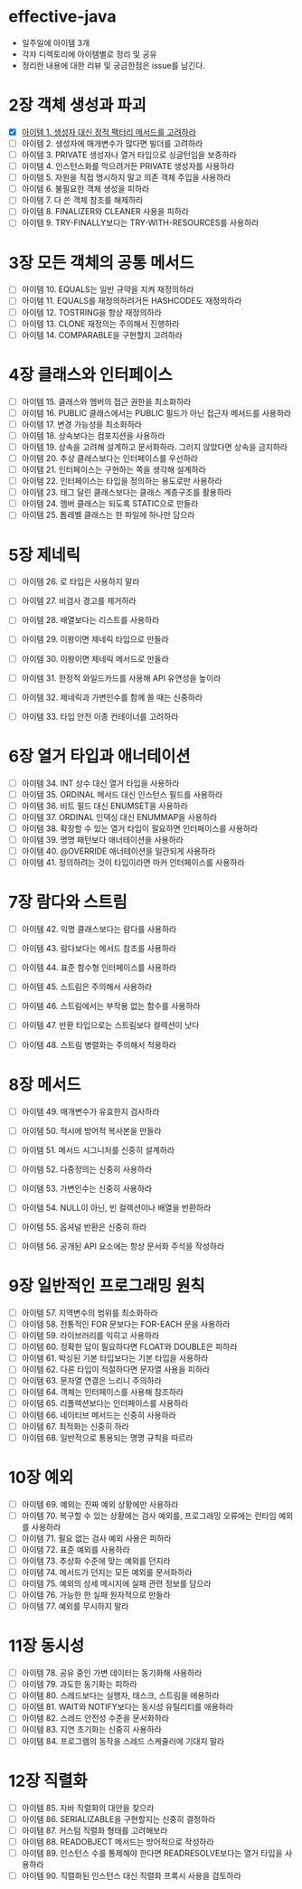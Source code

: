 # effective-java

 
- 일주일에 아이템 3개
- 각자 디렉토리에 아이템별로 정리 및 공유
- 정리한 내용에 대한 리뷰 및 궁금한점은 issue를 남긴다.



# 2장 객체 생성과 파괴

- [x] [아이템 1. 생성자 대신 정적 팩터리 메서드를 고려하라](https://syundev.tistory.com/165?category=829460)
- [ ] 아이템 2. 생성자에 매개변수가 많다면 빌더를 고려하라
- [ ] 아이템 3. PRIVATE 생성자나 열거 타입으로 싱글턴임을 보증하라
- [ ] 아이템 4. 인스턴스화를 막으려거든 PRIVATE 생성자를 사용하라
- [ ] 아이템 5. 자원을 직접 명시하지 말고 의존 객체 주입을 사용하라
- [ ] 아이템 6. 불필요한 객체 생성을 피하라
- [ ] 아이템 7. 다 쓴 객체 참조를 해제하라
- [ ] 아이템 8. FINALIZER와 CLEANER 사용을 피하라
- [ ] 아이템 9. TRY-FINALLY보다는 TRY-WITH-RESOURCES를 사용하라

# 3장 모든 객체의 공통 메서드

- [ ] 아이템 10. EQUALS는 일반 규약을 지켜 재정의하라
- [ ] 아이템 11. EQUALS를 재정의하려거든 HASHCODE도 재정의하라
- [ ] 아이템 12. TOSTRING을 항상 재정의하라
- [ ] 아이템 13. CLONE 재정의는 주의해서 진행하라
- [ ] 아이템 14. COMPARABLE을 구현할지 고려하라

# 4장 클래스와 인터페이스

- [ ] 아이템 15. 클래스와 멤버의 접근 권한을 최소화하라
- [ ] 아이템 16. PUBLIC 클래스에서는 PUBLIC 필드가 아닌 접근자 메서드를 사용하라
- [ ] 아이템 17. 변경 가능성을 최소화하라
- [ ] 아이템 18. 상속보다는 컴포지션을 사용하라
- [ ] 아이템 19. 상속을 고려해 설계하고 문서화하라. 그러지 않았다면 상속을 금지하라
- [ ] 아이템 20. 추상 클래스보다는 인터페이스를 우선하라
- [ ] 아이템 21. 인터페이스는 구현하는 쪽을 생각해 설계하라
- [ ] 아이템 22. 인터페이스는 타입을 정의하는 용도로만 사용하라
- [ ] 아이템 23. 태그 달린 클래스보다는 클래스 계층구조를 활용하라
- [ ] 아이템 24. 멤버 클래스는 되도록 STATIC으로 만들라
- [ ] 아이템 25. 톱레벨 클래스는 한 파일에 하나만 담으라

# 5장 제네릭
- [ ] 아이템 26. 로 타입은 사용하지 말라
- [ ] 아이템 27. 비검사 경고를 제거하라
- [ ] 아이템 28. 배열보다는 리스트를 사용하라
- [ ] 아이템 29. 이왕이면 제네릭 타입으로 만들라
- [ ] 아이템 30. 이왕이면 제네릭 메서드로 만들라
- [ ] 아이템 31. 한정적 와일드카드를 사용해 API 유연성을 높이라
- [ ] 아이템 32. 제네릭과 가변인수를 함께 쓸 때는 신중하라
- [ ] 아이템 33. 타입 안전 이종 컨테이너를 고려하라


# 6장 열거 타입과 애너테이션

- [ ] 아이템 34. INT 상수 대신 열거 타입을 사용하라
- [ ] 아이템 35. ORDINAL 메서드 대신 인스턴스 필드를 사용하라
- [ ] 아이템 36. 비트 필드 대신 ENUMSET을 사용하라
- [ ] 아이템 37. ORDINAL 인덱싱 대신 ENUMMAP을 사용하라
- [ ] 아이템 38. 확장할 수 있는 열거 타입이 필요하면 인터페이스를 사용하라
- [ ] 아이템 39. 명명 패턴보다 애너테이션을 사용하라
- [ ] 아이템 40. @OVERRIDE 애너테이션을 일관되게 사용하라
- [ ] 아이템 41. 정의하려는 것이 타입이라면 마커 인터페이스를 사용하라

# 7장 람다와 스트림

- [ ] 아이템 42. 익명 클래스보다는 람다를 사용하라
- [ ] 아이템 43. 람다보다는 메서드 참조를 사용하라
- [ ] 아이템 44. 표준 함수형 인터페이스를 사용하라
- [ ] 아이템 45. 스트림은 주의해서 사용하라
- [ ] 아이템 46. 스트림에서는 부작용 없는 함수를 사용하라
- [ ] 아이템 47. 반환 타입으로는 스트림보다 컬렉션이 낫다
- [ ] 아이템 48. 스트림 병렬화는 주의해서 적용하라


# 8장 메서드

- [ ] 아이템 49. 매개변수가 유효한지 검사하라
- [ ] 아이템 50. 적시에 방어적 복사본을 만들라
- [ ] 아이템 51. 메서드 시그니처를 신중히 설계하라
- [ ] 아이템 52. 다중정의는 신중히 사용하라
- [ ] 아이템 53. 가변인수는 신중히 사용하라
- [ ] 아이템 54. NULL이 아닌, 빈 컬렉션이나 배열을 반환하라
- [ ] 아이템 55. 옵셔널 반환은 신중히 하라
- [ ] 아이템 56. 공개된 API 요소에는 항상 문서화 주석을 작성하라


# 9장 일반적인 프로그래밍 원칙

- [ ] 아이템 57. 지역변수의 범위를 최소화하라
- [ ] 아이템 58. 전통적인 FOR 문보다는 FOR-EACH 문을 사용하라
- [ ] 아이템 59. 라이브러리를 익히고 사용하라
- [ ] 아이템 60. 정확한 답이 필요하다면 FLOAT와 DOUBLE은 피하라
- [ ] 아이템 61. 박싱된 기본 타입보다는 기본 타입을 사용하라
- [ ] 아이템 62. 다른 타입이 적절하다면 문자열 사용을 피하라
- [ ] 아이템 63. 문자열 연결은 느리니 주의하라
- [ ] 아이템 64. 객체는 인터페이스를 사용해 참조하라
- [ ] 아이템 65. 리플렉션보다는 인터페이스를 사용하라
- [ ] 아이템 66. 네이티브 메서드는 신중히 사용하라
- [ ] 아이템 67. 최적화는 신중히 하라
- [ ] 아이템 68. 일반적으로 통용되는 명명 규칙을 따르라

# 10장 예외

- [ ] 아이템 69. 예외는 진짜 예외 상황에만 사용하라
- [ ] 아이템 70. 복구할 수 있는 상황에는 검사 예외를, 프로그래밍 오류에는 런타임 예외를 사용하라
- [ ] 아이템 71. 필요 없는 검사 예외 사용은 피하라
- [ ] 아이템 72. 표준 예외를 사용하라
- [ ] 아이템 73. 추상화 수준에 맞는 예외를 던지라
- [ ] 아이템 74. 메서드가 던지는 모든 예외를 문서화하라
- [ ] 아이템 75. 예외의 상세 메시지에 실패 관련 정보를 담으라
- [ ] 아이템 76. 가능한 한 실패 원자적으로 만들라
- [ ] 아이템 77. 예외를 무시하지 말라

# 11장 동시성

- [ ] 아이템 78. 공유 중인 가변 데이터는 동기화해 사용하라
- [ ] 아이템 79. 과도한 동기화는 피하라
- [ ] 아이템 80. 스레드보다는 실행자, 태스크, 스트림을 애용하라
- [ ] 아이템 81. WAIT와 NOTIFY보다는 동시성 유틸리티를 애용하라
- [ ] 아이템 82. 스레드 안전성 수준을 문서화하라
- [ ] 아이템 83. 지연 초기화는 신중히 사용하라
- [ ] 아이템 84. 프로그램의 동작을 스레드 스케줄러에 기대지 말라

# 12장 직렬화

- [ ] 아이템 85. 자바 직렬화의 대안을 찾으라
- [ ] 아이템 86. SERIALIZABLE을 구현할지는 신중히 결정하라
- [ ] 아이템 87. 커스텀 직렬화 형태를 고려해보라
- [ ] 아이템 88. READOBJECT 메서드는 방어적으로 작성하라
- [ ] 아이템 89. 인스턴스 수를 통제해야 한다면 READRESOLVE보다는 열거 타입을 사용하라
- [ ] 아이템 90. 직렬화된 인스턴스 대신 직렬화 프록시 사용을 검토하라
